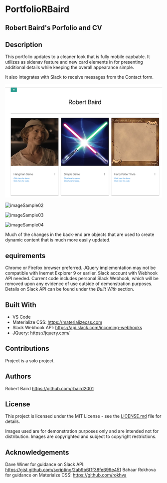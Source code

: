# PortfolioRBaird

## Robert Baird's Porfolio and CV

## Description
This portfolio updates to a cleaner look that is fully mobile capbable. It utilizes as sidenav feature and new card elements in for presenting additional details while keeping the overall appearance simple. 

It also integrates with Slack to receive messages from the Contact form.

![imageSample01](https://github.com/rbaird2001/portfoloioRBaird/blob/master/assets/img/portfolioSamplePage.png)

![imageSample02](https://github.com/rbaird2001/portfoloioRBaird/blob/master/assets/img/portfolioSideNav.png)

![imageSample03](https://github.com/rbaird2001/portfoloioRBaird/blob/master/assets/img/portfolioCardSample01.png)

![imageSample04](https://github.com/rbaird2001/portfoloioRBaird/blob/master/assets/img/portfolioCardSample02.png)

Much of the changes in the back-end are objects that are used to create dynamic content that is much more easily updated. 


## equirements
Chrome or Firefox browser preferred. JQuery implementation may not be compatible with Inernet Explorer 9 or earlier. Slack account with Webhook API needed. Current code includes personal Slack Webhook, which will be removed upon any evidence of use outside of demonstration purposes. Details on Slack API can be found under the *Built With* section.

## Built With
* VS Code
* Materialize CSS: https://materializecss.com
* Slack Webhook API: https://api.slack.com/incoming-webhooks
* JQuery: https://jquery.com/

## Contributions
Project is a solo project. 

## Authors 
Robert Baird https://github.com/rbaird2001

## License
This project is licensed under the MIT License - see the [LICENSE.md](LICENSE.md) file for details.

Images used are for demonstration purposes only and are intended not for distribution. Images are copyrighted and subject to copyright restrictions.

## Acknowledgements
Dave Winer for guidance on Slack API: https://gist.github.com/scripting/2ab9b6f1f38fe699e451
Bahaar Rokhova for guidance on Materialze CSS: https://github.com/rokhva 






